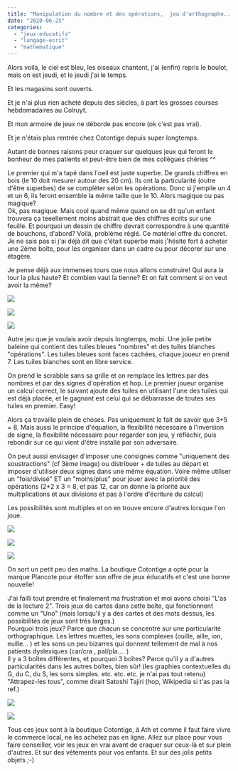 ```yaml
---
title: "Manipulation du nombre et des opérations,  jeu d'orthographe... J'ai cra-qué!"
date: "2020-06-25"
categories: 
  - "jeux-educatifs"
  - "langage-ecrit"
  - "mathematique"
---
```


Alors voilà, le ciel est bleu, les oiseaux chantent, j'ai (enfin) repris le boulot, mais on est jeudi, et le jeudi j'ai le temps.

Et les magasins sont ouverts.

Et je n'ai plus rien acheté depuis des siècles, à part les grosses courses hebdomadaires au Colruyt.

Et mon armoire de jeux ne déborde pas encore (ok c'est pas vrai).

Et je n'étais plus rentrée chez Cotontige depuis super longtemps.

Autant de bonnes raisons pour craquer sur quelques jeux qui feront le bonheur de mes patients et peut-être bien de mes collègues chéries ^^

Le premier qui m'a tapé dans l'oeil est juste superbe. De grands chiffres en bois (le 10 doit mesurer autour des 20 cm). Ils ont la particularité (outre d'être superbes) de se compléter selon les opérations. Donc si j'empile un 4 et un 6, ils feront ensemble la même taille que le 10. Alors magique ou pas magique?  
Ok, pas magique. Mais cool quand même quand on se dit qu'un enfant trouvera ça teeellement moins abstrait que des chiffres écrits sur une feuille. Et pourquoi un dessin de chiffre devrait correspondre à une quantité de bouchons, d'abord? Voilà, problème réglé. Ce matériel offre du concret.  
Je ne sais pas si j'ai déjà dit que c'était superbe mais j'hésite fort à acheter une 2ème boîte, pour les organiser dans un cadre ou pour décorer sur une étagère.

Je pense déjà aux immenses tours que nous allons construire! Qui aura la tour la plus haute? Et combien vaut la tienne? Et on fait comment si on veut avoir la même?

![](/static/img/2020-06-25_14-27-21_459-1024x1024.jpeg)

![](/static/img/2020-06-25_14-27-21_479-1024x1024.jpeg)

![](/static/img/2020-06-25_14-27-21_499-1024x1024.jpeg)

Autre jeu que je voulais avoir depuis longtemps, mobi. Une jolie petite baleine qui contient des tuiles bleues "nombres" et des tuiles blanches "opérations". Les tuiles bleues sont faces cachées, chaque joueur en prend 7. Les tuiles blanches sont en libre service.

On prend le scrabble sans sa grille et on remplace les lettres par des nombres et par des signes d'opération et hop. Le premier joueur organise un calcul correct, le suivant ajoute des tuiles en utilisant l'une des tuiles qui est déjà placée, et le gagnant est celui qui se débarrasse de toutes ses tuiles en premier. Easy!

Alors ça travaille plein de choses. Pas uniquement le fait de savoir que 3+5 = 8. 
Mais aussi le principe d'équation, la flexibilité nécessaire à l'inversion de signe, la flexibilité nécessaire pour regarder son jeu, y réfléchir, puis rebondir sur ce qui vient d'être installé par son adversaire.

On peut aussi envisager d'imposer une consignes comme "uniquement des soustractions" (cf 3ème image) ou distribuer + de tuiles au départ et imposer d'utiliser deux signes dans une même équation. Voire même utiliser un "fois/divisé" ET un "moins/plus" pour jouer avec la priorité des opérations (2+2 x 3 = 8, et pas 12, car on donne la priorité aux multiplications et aux divisions et pas à l'ordre d'écriture du calcul)

Les possibilités sont multiples et on en trouve encore d'autres lorsque l'on joue.

![](/static/img/2020-06-25_14-17-10_695-1024x1024.jpeg)

![](/static/img/2020-06-25_14-17-10_618-1024x1024.jpeg)

![](/static/img/2020-06-25_14-17-10_570-1024x1024.jpeg)

On sort un petit peu des maths. La boutique Cotontige a opté pour la marque Plancote pour étoffer son offre de jeux éducatifs et c'est une bonne nouvelle!

J'ai failli tout prendre et finalement ma frustration et moi avons choisi "L'as de la lecture 2". Trois jeux de cartes dans cette boîte, qui fonctionnent comme un "Uno" (mais lorsqu'il y a des cartes et des mots dessus, les possibilités de jeux sont très larges.)  
Pourquoi trois jeux? Parce que chacun se concentre sur une particularité orthographique. Les lettres muettes, les sons complexes (ouille, aille, ion, euille... ) et les sons un peu bizarres qui donnent tellement de mal à nos patients dyslexiques (car/cra , pal/pla.... )  
Il y a 3 boîtes différentes, et pourquoi 3 boîtes? Parce qu'il y a d'autres particularités dans les autres boîtes, bien sûr! (les graphies contextuelles du G, du C, du S, les sons simples. etc. etc. etc. je n'ai pas tout retenu)  
"Attrapez-les tous", comme dirait Satoshi Tajiri (hop, Wikipedia si t'as pas la ref.)

![](/static/img/2020-06-25_14-21-43_144-1024x1024.jpeg)

![](/static/img/2020-06-25_14-21-43_164-1024x1024.jpeg)

Tous ces jeux sont à la boutique Cotontige, à Ath et comme il faut faire vivre le commerce local, ne les achetez pas en ligne. Allez sur place pour vous faire conseiller, voir les jeux en vrai avant de craquer sur ceux-là et sur plein d'autres. Et sur des vêtements pour vos enfants. Et sur des jolis petits objets ;-)
